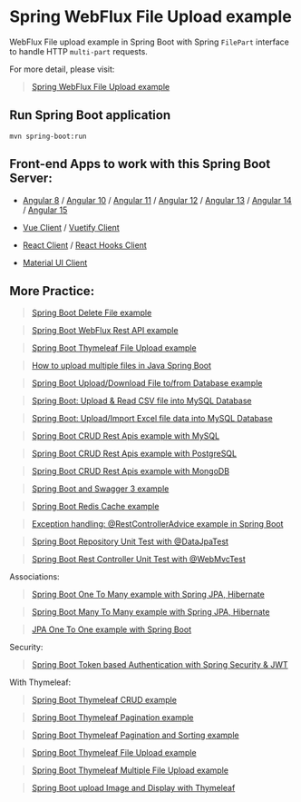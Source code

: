 # Spring WebFlux File Upload example

WebFlux File upload example in Spring Boot with Spring `FilePart` interface to handle HTTP `multi-part` requests.

For more detail, please visit:
> [Spring WebFlux File Upload example](https://www.bezkoder.com/spring-webflux-file-upload-example/)

## Run Spring Boot application
```
mvn spring-boot:run
```

## Front-end Apps to work with this Spring Boot Server:
- [Angular 8](https://www.bezkoder.com/angular-spring-boot-file-upload/) / [Angular 10](https://www.bezkoder.com/angular-10-file-upload/) / [Angular 11](https://www.bezkoder.com/angular-11-file-upload/) / [Angular 12](https://www.bezkoder.com/angular-12-file-upload/) / [Angular 13](https://www.bezkoder.com/angular-13-file-upload/) / [Angular 14](https://www.bezkoder.com/angular-14-file-upload/) / [Angular 15](https://www.bezkoder.com/angular-15-file-upload/)

- [Vue Client](https://www.bezkoder.com/vue-axios-file-upload/) / [Vuetify Client](https://www.bezkoder.com/vuetify-file-upload/)

- [React Client](https://www.bezkoder.com/react-file-upload-axios/) / [React Hooks Client](https://www.bezkoder.com/react-hooks-file-upload/)

- [Material UI Client](https://www.bezkoder.com/material-ui-file-upload/)

## More Practice:
> [Spring Boot Delete File example](https://www.bezkoder.com/spring-boot-delete-file/)

> [Spring Boot WebFlux Rest API example](https://www.bezkoder.com/spring-boot-webflux-rest-api/)

> [Spring Boot Thymeleaf File Upload example](https://www.bezkoder.com/thymeleaf-file-upload/)

> [How to upload multiple files in Java Spring Boot](https://www.bezkoder.com/spring-boot-upload-multiple-files/)

> [Spring Boot Upload/Download File to/from Database example](https://www.bezkoder.com/spring-boot-upload-file-database/)

> [Spring Boot: Upload & Read CSV file into MySQL Database](https://www.bezkoder.com/spring-boot-upload-csv-file/)

> [Spring Boot: Upload/Import Excel file data into MySQL Database](https://www.bezkoder.com/spring-boot-upload-excel-file-database/)

> [Spring Boot CRUD Rest Apis example with MySQL](https://www.bezkoder.com/spring-boot-jpa-crud-rest-api/)

> [Spring Boot CRUD Rest Apis example with PostgreSQL](https://www.bezkoder.com/spring-boot-postgresql-example/)

> [Spring Boot CRUD Rest Apis example with MongoDB](https://www.bezkoder.com/spring-boot-mongodb-crud/)

> [Spring Boot and Swagger 3 example](https://www.bezkoder.com/spring-boot-swagger-3/)

> [Spring Boot Redis Cache example](https://www.bezkoder.com/spring-boot-redis-cache-example/)

> [Exception handling: @RestControllerAdvice example in Spring Boot](https://www.bezkoder.com/spring-boot-restcontrolleradvice/)

> [Spring Boot Repository Unit Test with @DataJpaTest](https://www.bezkoder.com/spring-boot-unit-test-jpa-repo-datajpatest/)

> [Spring Boot Rest Controller Unit Test with @WebMvcTest](https://www.bezkoder.com/spring-boot-webmvctest/)

Associations:
> [Spring Boot One To Many example with Spring JPA, Hibernate](https://www.bezkoder.com/jpa-one-to-many/)

> [Spring Boot Many To Many example with Spring JPA, Hibernate](https://www.bezkoder.com/jpa-many-to-many/)

> [JPA One To One example with Spring Boot](https://www.bezkoder.com/jpa-one-to-one/)

Security:
> [Spring Boot Token based Authentication with Spring Security & JWT](https://www.bezkoder.com/spring-boot-jwt-authentication/)

With Thymeleaf:
> [Spring Boot Thymeleaf CRUD example](https://www.bezkoder.com/spring-boot-thymeleaf-example/)

> [Spring Boot Thymeleaf Pagination example](https://www.bezkoder.com/thymeleaf-pagination/)

> [Spring Boot Thymeleaf Pagination and Sorting example](https://www.bezkoder.com/thymeleaf-pagination-and-sorting-example/)

> [Spring Boot Thymeleaf File Upload example](https://www.bezkoder.com/thymeleaf-file-upload/)

> [Spring Boot Thymeleaf Multiple File Upload example](https://www.bezkoder.com/thymeleaf-multiple-file-upload/)

> [Spring Boot upload Image and Display with Thymeleaf](https://www.bezkoder.com/spring-boot-image-upload-thymeleaf/)
